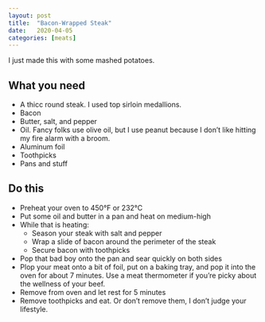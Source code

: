 ```yaml
---
layout: post
title:  "Bacon-Wrapped Steak"
date:   2020-04-05
categories: [meats]
---
```

I just made this with some mashed potatoes.
<br/>
## What you need
* A thicc round steak. I used top sirloin medallions.
* Bacon
* Butter, salt, and pepper
* Oil. Fancy folks use olive oil, but I use peanut because I don’t like hitting my fire alarm with a broom.
* Aluminum foil
* Toothpicks
* Pans and stuff

## Do this
* Preheat your oven to 450°F or 232°C
* Put some oil and butter in a pan and heat on medium-high
* While that is heating:
	* Season your steak with salt and pepper
	* Wrap a slide of bacon around the perimeter of the steak
	* Secure bacon with toothpicks
* Pop that bad boy onto the pan and sear quickly on both sides
* Plop your meat onto a bit of foil, put on a baking tray, and pop it into the oven for about 7 minutes. Use a meat thermometer if you’re picky about the wellness of your beef.
* Remove from oven and let rest for 5 minutes
* Remove toothpicks and eat. Or don’t remove them, I don’t judge your lifestyle.